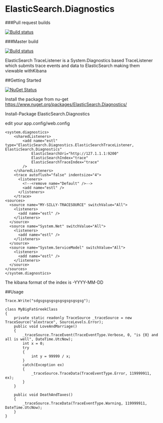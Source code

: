 # ElasticSearch.Diagnostics

###Pull request builds

[![Build status](https://ci.appveyor.com/api/projects/status/1let8gsvksxjv50c?svg=true)](https://ci.appveyor.com/project/amccool/elasticsearch-diagnostics)

###Master build

[![Build status](https://ci.appveyor.com/api/projects/status/1let8gsvksxjv50c/branch/master?svg=true)](https://ci.appveyor.com/project/amccool/elasticsearch-diagnostics/branch/master)



ElasticSearch TraceListener is a System.Diagnostics based TraceListener which submits trace events and data to ElasticSearch making them viewable withKibana

##Getting Started

[![NuGet Status](http://nugetstatus.com/ElasticSearch.Diagnostics.png)](http://nugetstatus.com/packages/ElasticSearch.Diagnostics)

Install the package from nu-get https://www.nuget.org/packages/ElasticSearch.Diagnostics/

Install-Package ElasticSearch.Diagnostics

edit your app.config/web.config

    <system.diagnostics>
        <sharedListeners>
            <add name="estl" type="ElasticSearch.Diagnostics.ElasticSearchTraceListener, ElasticSearch.Diagnostics"
                ElasticSearchUri="http://127.1.1.1:9200"
                ElasticSearchIndex="trace"
                ElasticSearchTraceIndex="trace"
            />
        </sharedListeners>
        <trace autoflush="false" indentsize="4">
          <listeners>
            <!--<remove name="Default" />-->
            <add name="estl" />
          </listeners>
        </trace>
    <sources>
      <source name="MY-SILLY-TRACESOURCE" switchValue="All">
        <listeners>
          <add name="estl" />
        </listeners>
      </source>
      <source name="System.Net" switchValue="All">
        <listeners>
          <add name="estl" />
        </listeners>
      </source>
      <source name="System.ServiceModel" switchValue="All">
        <listeners>
          <add name="estl" />
        </listeners>
      </source>
    </sources>
    </system.diagnostics>

The kibana format of the index is <ElasticSearchTraceIndex>-YYYY-MM-DD

##Usage

    Trace.Write("sdgsgsgsgsgsgsgsgsgsgsg");
    
    class MyBigFatGreekClass
    {
        private static readonly TraceSource _traceSource = new TraceSource("alextrace", SourceLevels.Error);
        public void LoveAndMarriage()
        {
            _traceSource.TraceEvent(TraceEventType.Verbose, 0, "is {0} and all is well", DateTime.UtcNow);
            int x = 0;
            try
            {
                int y = 99999 / x;
            }
            catch(Exception ex)
            {
                _traceSource.TraceData(TraceEventType.Error, 119999911, ex);
            }
        }
        
        public void DeathAndTaxes()
        {
            _traceSource.TraceData(TraceEventType.Warning, 119999911, DateTime.UtcNow);
        }
    }
